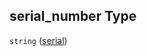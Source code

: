 ## serial_number Type

`string` ([serial](iea43\_anemometer_calibration-properties-test_item-properties-serial.md))

